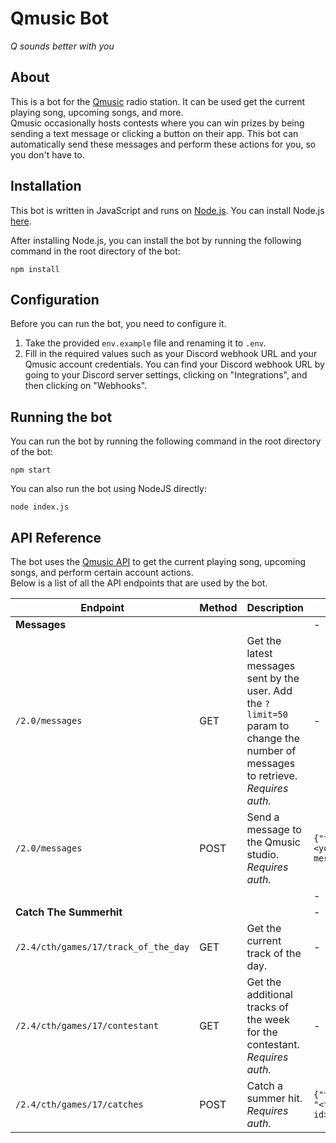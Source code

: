 # Qmusic Bot
*Q sounds better with you*

## About
This is a bot for the [Qmusic](https://qmusic.nl) radio station. It can be used get the current playing song, upcoming songs, and more.  
Qmusic occasionally hosts contests where you can win prizes by being sending a text message or clicking a button on their app. 
This bot can automatically send these messages and perform these actions for you, so you don't have to. 

## Installation
This bot is written in JavaScript and runs on [Node.js](https://nodejs.org/en/). 
You can install Node.js [here](https://nodejs.org/en/download/).

After installing Node.js, you can install the bot by running the following command in the root directory of the bot:
```
npm install
```

## Configuration
Before you can run the bot, you need to configure it.  

1. Take the provided `env.example` file and renaming it to `.env`. 
2. Fill in the required values such as your Discord webhook URL and your Qmusic account credentials. You can find your Discord webhook URL by going to your Discord server settings, clicking on "Integrations", and then clicking on "Webhooks".

## Running the bot
You can run the bot by running the following command in the root directory of the bot:
```
npm start
```
You can also run the bot using NodeJS directly:
```
node index.js
```

## API Reference
The bot uses the [Qmusic API](https://api.qmusic.nl) to get the current playing song, upcoming songs, and perform certain account actions.  
Below is a list of all the API endpoints that are used by the bot.

| Endpoint                             | Method | Description                                                                                                                        | Body                         |
|--------------------------------------|--------|------------------------------------------------------------------------------------------------------------------------------------|------------------------------|
| **Messages**                         |        |                                                                                                                                    | -                            |
| `/2.0/messages`                      | GET    | Get the latest messages sent by the user. Add the `?limit=50` param to change the number of messages to retrieve. _Requires auth._ | -                            |
| `/2.0/messages`                      | POST   | Send a message to the Qmusic studio. _Requires auth._                                                                              | `{"text": "<your message>"}` |
|                                      |        |                                                                                                                                    | -                            |
| **Catch The Summerhit**              |        |                                                                                                                                    | -                            |
| `/2.4/cth/games/17/track_of_the_day` | GET    | Get the current track of the day.                                                                                                  | -                            |
| `/2.4/cth/games/17/contestant`       | GET    | Get the additional tracks of the week for the contestant. _Requires auth._                                                         | -                            |
| `/2.4/cth/games/17/catches`          | POST   | Catch a summer hit. _Requires auth._                                                                                               | `{"track_id": "<track id>"}` |


